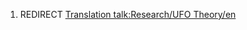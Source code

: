 1.  REDIRECT [Translation talk:Research/UFO
    Theory/en](Translation_talk:Research/UFO_Theory/en "wikilink")